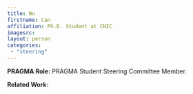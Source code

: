 ```yaml
---
title: Wu
firstname: Can
affiliation: Ph.D. Student at CNIC
imagesrc: 
layout: person
categories:
 - "steering"
---
```

**PRAGMA Role:** PRAGMA Student Steering Committee Member.  

**Related Work:** 

